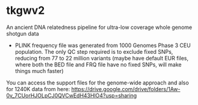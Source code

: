 # tkgwv2
An ancient DNA relatedness pipeline for ultra-low coverage whole genome shotgun data







- PLINK frequency file was generated from 1000 Genomes Phase 3 CEU population. The only QC step required is to exclude fixed SNPs, reducing from 77 to 22 million variants
(maybe have default EUR files, where both the BED file and FRQ file have no fixed SNPs, will make things much faster)




You can access the support files for the genome-wide approach and also for 1240K data from here:
https://drive.google.com/drive/folders/1Aw-0v_7CUorHJOLpCJ0QVCwEdH43HlO4?usp=sharing

